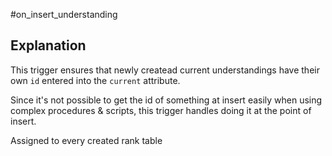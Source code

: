 #on_insert_understanding

## Explanation

This trigger ensures that newly createad current understandings have their own `id` entered into the `current` attribute.

Since it's not possible to get the id of something at insert easily when using complex procedures & scripts, this trigger handles doing it at the point of insert.

Assigned to every created rank table